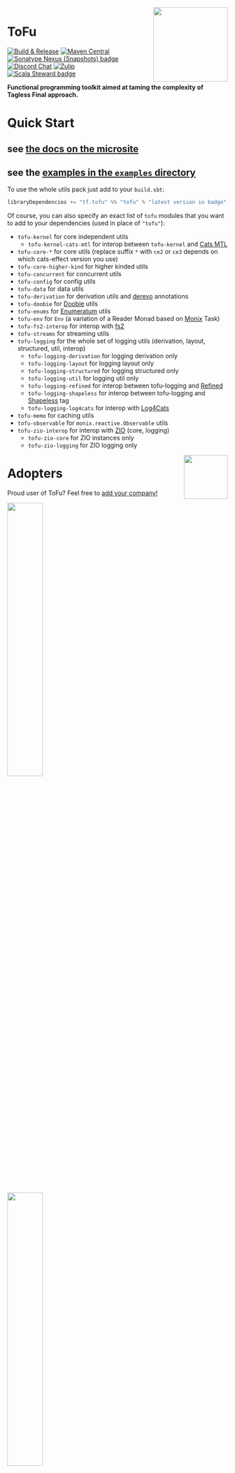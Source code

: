 <img align="right" src="logos/tofu-mascot.png" height="170px" style="padding-left: 20px"/>

# ToFu

[![Build & Release](https://github.com/tofu-tf/tofu/workflows/Scala%20CI/badge.svg)](https://github.com/tofu-tf/tofu/actions?query=workflow%3A%22Scala+CI%22)
[![Maven Central](https://maven-badges.herokuapp.com/maven-central/tf.tofu/tofu-core-ce3_2.13/badge.svg)](https://maven-badges.herokuapp.com/maven-central/tf.tofu/tofu-core-ce3_2.13)
[![Sonatype Nexus (Snapshots) badge](https://img.shields.io/nexus/s/https/oss.sonatype.org/tf.tofu/tofu-core-ce3_2.13.svg)](https://oss.sonatype.org/content/repositories/snapshots/tf/tofu/tofu-core-ce3_2.13/)
[![Discord Chat](https://img.shields.io/discord/657318688025739283.svg)](https://discord.gg/qPD5GGH)
[![Zulip](https://img.shields.io/badge/zulip-join_chat-brightgreen.svg)](https://tofu-tf.zulipchat.com)
[![Scala Steward badge](https://img.shields.io/badge/Scala_Steward-helping-blue.svg?style=flat&logo=data:image/png;base64,iVBORw0KGgoAAAANSUhEUgAAAA4AAAAQCAMAAAARSr4IAAAAVFBMVEUAAACHjojlOy5NWlrKzcYRKjGFjIbp293YycuLa3pYY2LSqql4f3pCUFTgSjNodYRmcXUsPD/NTTbjRS+2jomhgnzNc223cGvZS0HaSD0XLjbaSjElhIr+AAAAAXRSTlMAQObYZgAAAHlJREFUCNdNyosOwyAIhWHAQS1Vt7a77/3fcxxdmv0xwmckutAR1nkm4ggbyEcg/wWmlGLDAA3oL50xi6fk5ffZ3E2E3QfZDCcCN2YtbEWZt+Drc6u6rlqv7Uk0LdKqqr5rk2UCRXOk0vmQKGfc94nOJyQjouF9H/wCc9gECEYfONoAAAAASUVORK5CYII=)](https://scala-steward.org)

**Functional programming toolkit aimed at taming the complexity of Tagless Final approach.** 

# Quick Start

## see [the docs on the microsite](https://tofu-tf.github.io/tofu)

## see the [examples in the `examples` directory](https://github.com/tofu-tf/tofu/tree/master/examples)

To use the whole utils pack just add to your `build.sbt`: 

```scala
libraryDependencies += "tf.tofu" %% "tofu" % "latest version in badge"
```

Of course, you can also specify an exact list of `tofu` modules that you want to add to your dependencies (used in place
of `"tofu"`):

* `tofu-kernel` for core independent utils
  * `tofu-kernel-cats-mtl` for interop between `tofu-kernel` and [Cats MTL](https://github.com/typelevel/cats-mtl)
* `tofu-core-*` for core utils (replace suffix `*` with `ce2` or `ce3` depends on which cats-effect version you use)
* `tofu-core-higher-kind` for higher kinded utils
* `tofu-concurrent` for concurrent utils
* `tofu-config` for config utils
* `tofu-data` for data utils
* `tofu-derivation` for derivation utils and [derevo](https://github.com/tofu-tf/derevo) annotations
* `tofu-doobie` for [Doobie](https://github.com/tpolecat/doobie) utils
* `tofu-enums` for [Enumeratum](https://github.com/lloydmeta/enumeratum) utils
* `tofu-env` for `Env` (a variation of a Reader Monad based on [Monix](https://github.com/monix/monix) Task)
* `tofu-fs2-interop` for interop with [fs2](https://github.com/functional-streams-for-scala/fs2)
* `tofu-streams` for streaming utils
* `tofu-logging` for the whole set of logging utils (derivation, layout, structured, util, interop)
  * `tofu-logging-derivation` for logging derivation only
  * `tofu-logging-layout` for logging layout only
  * `tofu-logging-structured` for logging structured only
  * `tofu-logging-util` for logging util only
  * `tofu-logging-refined` for interop between tofu-logging and [Refined](https://github.com/fthomas/refined) 
  * `tofu-logging-shapeless` for interop between tofu-logging and [Shapeless](https://github.com/milessabin/shapeless) tag
  * `tofu-logging-log4cats` for interop with [Log4Cats](https://github.com/typelevel/log4cats)
* `tofu-memo` for caching utils
* `tofu-observable` for `monix.reactive.Observable` utils
* `tofu-zio-interop` for interop with [ZIO](https://zio.dev) (core, logging)
  * `tofu-zio-core` for ZIO instances only
  * `tofu-zio-logging` for ZIO logging only

<img align="right" src="logos/tofu-logo.png" height="100px" style="padding-left: 5px"/>


# Adopters

Proud user of ToFu? Feel free to [add your company!](https://github.com/tofu-tf/tofu/edit/master/README.md)

<a href="https://tinkoff.ru/"><img width="40%" src="logos/yandex-travel-logo.svg?sanitize=true" /></a>

<a href="https://vivid.money/"><img width="40%" src="logos/vivid.svg?sanitize=true" /></a>

<a href="https://tele2.ru/"><img width="40%" src="logos/tele2-ru-logo.svg?sanitize=true" /></a>

<a href="https://konfy.care/"><img width="40%" src="logos/konfy-logo.svg?sanitize=true" /></a>

<a href="https://www.raiffeisen.ru/en/"><img width="40%" src="logos/raiffeisen-logo.svg?sanitize=true" alt="Raiffeisen Bank Russia"/></a>

<a href="https://www.rms.com/"><img width="15%" src="logos/rms-logo.svg?sanitize=true" alt="Risk Management Solutions" /></a>

# Contributing

Please note we use the following labels for automated release descriptions:
  * `chore` if your PR does not change any types and runtime semantics
  * `fix` if your PR merely fixes incorrect behavior

## Formatting
  We have an automated check for style conformance. You can run `sbt checkfmt` before PR.
  If you have any trouble during this check, just run `sbt fmt` and commit again.
  
# Copyright
Copyright the maintainers, 2019-2024

Logos made with love by [@impurepics](https://twitter.com/impurepics)
